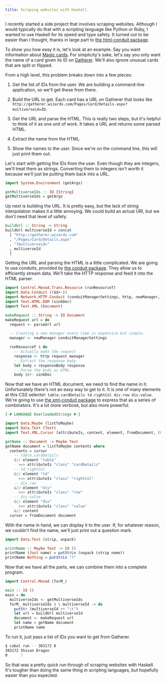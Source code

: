 ```yaml
---
title: Scraping websites with Haskell
---
```


I recently started a side project that involves scraping websites.
Although I would typically do that with a scripting language like Python or Ruby,
I wanted to use Haskell for its speed and type safety.
It turned out to be easier than I thought,
thanks in large part to [the html-conduit package][].

To show you how easy it is,
let's look at an example.
Say you want information about [Magic cards][].
For simplicity's sake,
let's say you only want the name of a card given its ID on [Gatherer][].
We'll also ignore unusual cards that are split or flipped.

From a high level,
this problem breaks down into a few pieces:

1.  Get the list of IDs from the user.
    We are building a command-line application,
    so we'll get these from there.

2.  Build the URL to get.
    Each card has a URL on Gatherer that looks like
    `http://gatherer.wizards.com/Pages/Card/Details.aspx?multiverseid=ID`.

3.  Get the URL and parse the HTML.
    This is really two steps,
    but it's helpful to think of it as one unit of work.
    It takes a URL and returns some parsed HTML.

4.  Extract the name from the HTML.

5.  Show the names to the user.
    Since we're on the command line,
    this will just print them out.

Let's start with getting the IDs from the user.
Even though they are integers,
we'll treat them as strings.
Converting them to integers isn't worth it because we'll just be putting them back into a URL.

``` hs
import System.Environment (getArgs)

getMultiverseIds :: IO [String]
getMultiverseIds = getArgs
```

Up next is building the URL.
It is pretty easy,
but the lack of string interpolation makes it a little annoying.
We could build an actual URI,
but we don't need that level of safety.

``` hs
buildUrl :: String -> String
buildUrl multiverseId = concat
  [ "http://gatherer.wizards.com"
  , "/Pages/Card/Details.aspx"
  , "?multiverseid="
  , multiverseId
  ]
```

Getting the URL and parsing the HTML is a little complicated.
We are going to use conduits,
provided by [the conduit package][].
They allow us to efficiently stream data.
We'll take the HTTP response and feed it into the HTML parser.

``` hs
import Control.Monad.Trans.Resource (runResourceT)
import Data.Conduit (($$+-))
import Network.HTTP.Conduit (conduitManagerSettings, http, newManager, parseUrl, responseBody)
import Text.HTML.DOM (sinkDoc)
import Text.XML (Document)

makeRequest :: String -> IO Document
makeRequest url = do
  request <- parseUrl url

  -- Creating a new manager every time is expensive but simple.
  manager <- newManager conduitManagerSettings

  runResourceT $ do
    -- Actually make the request
    response <- http request manager
    -- Extract the response body.
    let body = responseBody response
    -- Parse the body as HTML.
    body $$+- sinkDoc
```

Now that we have an HTML document,
we need to find the name in it.
Unfortunately there's not an easy way to get to it.
It is one of many elements at this CSS selector:
`table.cardDetails td.rightCol div.row div.value`.
We're going to use [the xml-conduit package][] to express that as a series of combinators.
It's a lot more verbose,
but also more powerful.

``` hs
{-# LANGUAGE OverloadedStrings #-}

import Data.Maybe (listToMaybe)
import Data.Text (Text)
import Text.XML.Cursor (attributeIs, content, element, fromDocument, ($//), (>=>), (&//))

getName :: Document -> Maybe Text
getName document = listToMaybe contents where
  contents = cursor
    -- table.cardDetails
    $// element "table"
      >=> attributeIs "class" "cardDetails"
    -- td.rightCol
    &// element "td"
      >=> attributeIs "class" "rightCol"
    -- div.row
    &// element "div"
      >=> attributeIs "class" "row"
    -- div.value
    &// element "div"
      >=> attributeIs "class" "value"
    &// content
  cursor = fromDocument document
```

With the name in hand,
we can display it to the user.
If, for whatever reason, we couldn't find the name,
we'll just print out a question mark.

``` hs
import Data.Text (strip, unpack)

printName :: Maybe Text -> IO ()
printName (Just name) = putStrLn (unpack (strip name))
printName Nothing = putStrLn "?"
```

Now that we have all the parts,
we can combine them into a complete program.

``` hs
import Control.Monad (forM_)

main :: IO ()
main = do
  multiverseIds <- getMultiverseIds
  forM_ multiverseIds $ \ multiverseId -> do
    putStr (multiverseId ++ "\t")
    let url = buildUrl multiverseId
    document <- makeRequest url
    let name = getName document
    printName name
```

To run it,
just pass a list of IDs you want to get from Gatherer.

``` sh
$ cabal run -- 383172 0
383172 Shivan Dragon
0      ?
```

So that was a pretty quick run through of scraping websites with Haskell.
It's tougher than doing the same thing in scripting languages,
but hopefully easier than you expected.

[the html-conduit package]: http://hackage.haskell.org/package/html-conduit-1.2.0
[magic cards]: https://en.wikipedia.org/wiki/Magic:_The_Gathering
[gatherer]: http://gatherer.wizards.com/Pages/Default.aspx
[the conduit package]: http://hackage.haskell.org/package/conduit-1.2.4.2
[the xml-conduit package]: http://hackage.haskell.org/package/xml-conduit-1.3.0
